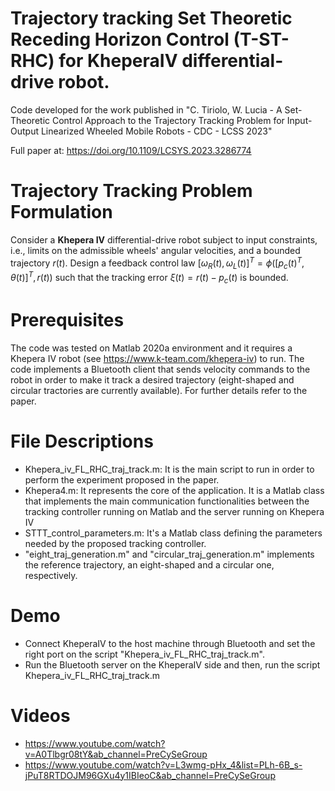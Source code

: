 # Trajectory tracking Set Theoretic Receding Horizon Control (T-ST-RHC)  for KheperaIV differential-drive robot. 
Code developed for the work published in "C. Tiriolo, W. Lucia - A Set-Theoretic Control Approach to the Trajectory Tracking Problem for Input-Output Linearized Wheeled Mobile Robots  - CDC - LCSS 2023"

Full paper at: https://doi.org/10.1109/LCSYS.2023.3286774


# Trajectory Tracking Problem Formulation 
Consider a **Khepera IV** differential-drive robot subject to input constraints, i.e., limits on the admissible wheels' angular velocities, and a bounded trajectory $r(t)$. Design a feedback control law $[\omega_{R}(t),\omega_{L}(t)]^T=\phi(\left[p_c(t)^T,\theta(t)\right]^T,r(t))$ such that the tracking error $\xi(t)=r(t)-p_c(t)$ is bounded.

# Prerequisites 
The code was tested on Matlab 2020a environment and it requires a Khepera IV robot (see https://www.k-team.com/khepera-iv) to run. 
The code implements a Bluetooth client that sends velocity commands to the robot in order to make it track a desired trajectory (eight-shaped and circular tractories are currently available). For further details refer to the paper.


# File Descriptions 
- Khepera_iv_FL_RHC_traj_track.m: It is the main script to run in order to perform the experiment proposed in the paper. 
- Khepera4.m: It represents the core of the application. It is a Matlab class that implements the main communication functionalities between the tracking controller running on Matlab and the server running on Khepera IV
- STTT_control_parameters.m: It's a Matlab class defining the parameters needed by the proposed tracking controller.
- "eight_traj_generation.m" and "circular_traj_generation.m" implements the reference trajectory, an eight-shaped and a circular one, respectively.

# Demo 
- Connect KheperaIV to the host machine through Bluetooth and set the right port on the script "Khepera_iv_FL_RHC_traj_track.m".
- Run the Bluetooth server on the KheperaIV side and then, run the script Khepera_iv_FL_RHC_traj_track.m

# Videos
- https://www.youtube.com/watch?v=A0Tlbgr08tY&ab_channel=PreCySeGroup
- https://www.youtube.com/watch?v=L3wmg-pHx_4&list=PLh-6B_s-jPuT8RTDOJM96GXu4y1IBIeoC&ab_channel=PreCySeGroup
